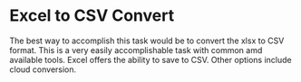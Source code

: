 # Excel to CSV Convert
The best way to accomplish this task would be to convert the xlsx to CSV format. This is a very easily accomplishable task with common amd available tools. Excel offers the ability to save to CSV. Other options include cloud conversion.

